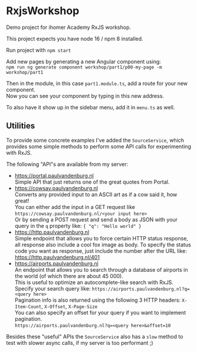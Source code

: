 # RxjsWorkshop

Demo project for ihomer Academy RxJS workshop.

This project expects you have node 16 / npm 8 installed.

Run project with `npm start`

Add new pages by generating a new Angular component using:  
`npm run ng generate component workshop/part1/p00-my-page -m workshop/part1`

Then in the module, in this case `part1.module.ts`, add a route for your new component.  
Now you can see your component by typing in this new address.

To also have it show up in the sidebar menu, add it in `menu.ts` as well.

## Utilities

To provide some concrete examples I've added the `SourceService`, which provides some simple methods to perform some API calls for experimenting with RxJS.

The following "API"s are available from my server:

- https://portal.paulvandenburg.nl  
  Simple API that just returns one of the great quotes from Portal.
- https://cowsay.paulvandenburg.nl  
  Converts any provided input to an ASCII art as if a cow said it, how great!  
  You can either add the input in a GET request like `https://cowsay.paulvandenburg.nl/<your input here>`  
  Or by sending a POST request and send a body as JSON with your query in the `q` property like: `{ "q": "Hello world" }`
- https://http.paulvandenburg.nl  
  Simple endpoint that allows you to force certain HTTP status response, all response also include a cool fox image as body.
  To specify the status code you want as response, just include the number after the URL like:  
  https://http.paulvandenburg.nl/401
- https://airports.paulvandenburg.nl  
  An endpoint that allows you to search through a database of airports in the world (of which there are about 45 000).  
  This is useful to optimize an autocomplete-like search with RxJS.  
  Specify your search query like: `https://airports.paulvandenburg.nl?q=<query here>`  
  Pagination info is also returned using the following 3 HTTP headers: `X-Item-Count`, `X-Offset`, `X-Page-Size`  
  You can also specify an offset for your query if you want to implement pagination.  
  `https://airports.paulvandenburg.nl?q=<query here>&offset=10`

Besides these "useful" APIs the `SourceService` also has a `slow` method to test with slower async calls, if my server is too performant ;)

